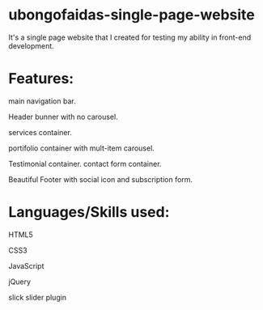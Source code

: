 # ubongofaidas-single-page-website
It's a single page website that I created for testing my ability in front-end development.

# Features:

main navigation bar.

Header bunner with no carousel.

services container.

portifolio container with mult-item carousel.

Testimonial container.
contact form container.

Beautiful Footer with social icon and subscription form.

# Languages/Skills used:

HTML5

CSS3

JavaScript

jQuery

slick slider plugin
